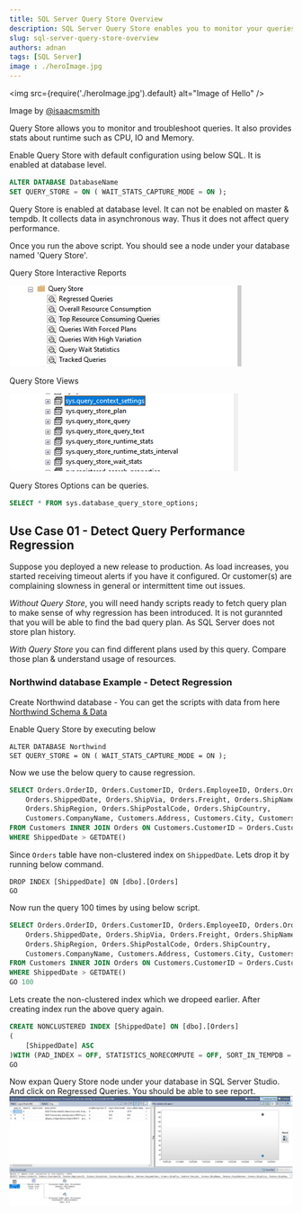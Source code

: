 ```yaml
---
title: SQL Server Query Store Overview
description: SQL Server Query Store enables you to monitor your queries. 
slug: sql-server-query-store-overview
authors: adnan
tags: [SQL Server]
image : ./heroImage.jpg
---
```

<head>
  <meta name="og:image" content="{require('./heroImage.jpg').default}" />
  <meta name="keywords" content="SQL Server Query Store Overview"/>
</head>

<img
src={require('./heroImage.jpg').default}
alt="Image of Hello"
/>

Image by [@isaacmsmith](https://unsplash.com/@isaacmsmith)

Query Store allows you to monitor and troubleshoot queries. It also provides stats about runtime such as CPU, IO and Memory.

Enable Query Store with default configuration using below SQL. It is enabled at database level.

<!--truncate-->

~~~ SQL
ALTER DATABASE DatabaseName
SET QUERY_STORE = ON ( WAIT_STATS_CAPTURE_MODE = ON );
~~~ 

Query Store is enabled at database level. It can not be enabled on master & tempdb. It collects data in asynchronous way. Thus it does not affect query performance.

Once you run the above script. You should see a node under your database named 'Query Store'.

Query Store Interactive Reports

![Query Store View](./QueryStore-Interactive-Reports-with-handy-options.png)

Query Store Views

![Query Store Views](./querystore-views.png)

Query Stores Options can be queries.
~~~ SQL
SELECT * FROM sys.database_query_store_options;
~~~
## Use Case 01 - Detect Query Performance Regression

Suppose you deployed a new release to production. As load increases, you started receiving timeout alerts if you have it configured. Or customer(s) are complaining slowness in general or intermittent time out issues.

_Without Query Store_, you will need handy scripts ready to fetch query plan to make sense of why regression has been introduced. It is not gurannted that you will be able to find the bad query plan. As SQL Server does not store plan history.

_With Query Store_ you can find different plans used by this query. Compare those plan & understand usage of resources.

### Northwind database Example - Detect Regression

Create Northwind database - You can get the scripts with data from here [Northwind Schema & Data](https://github.com/microsoft/sql-server-samples/blob/master/samples/databases/northwind-pubs/instnwnd.sql)

Enable Query Store by executing below
~~~
ALTER DATABASE Northwind
SET QUERY_STORE = ON ( WAIT_STATS_CAPTURE_MODE = ON );
~~~

Now we use the below query to cause regression.

~~~ SQL 
SELECT Orders.OrderID, Orders.CustomerID, Orders.EmployeeID, Orders.OrderDate, Orders.RequiredDate, 
	Orders.ShippedDate, Orders.ShipVia, Orders.Freight, Orders.ShipName, Orders.ShipAddress, Orders.ShipCity, 
	Orders.ShipRegion, Orders.ShipPostalCode, Orders.ShipCountry, 
	Customers.CompanyName, Customers.Address, Customers.City, Customers.Region, Customers.PostalCode, Customers.Country
FROM Customers INNER JOIN Orders ON Customers.CustomerID = Orders.CustomerID
WHERE ShippedDate > GETDATE()
~~~

Since `Orders` table have non-clustered index on `ShippedDate`. Lets drop it by running below command.

~~~
DROP INDEX [ShippedDate] ON [dbo].[Orders]
GO
~~~

Now run the query 100 times by using below script.

~~~ SQL 
SELECT Orders.OrderID, Orders.CustomerID, Orders.EmployeeID, Orders.OrderDate, Orders.RequiredDate, 
	Orders.ShippedDate, Orders.ShipVia, Orders.Freight, Orders.ShipName, Orders.ShipAddress, Orders.ShipCity, 
	Orders.ShipRegion, Orders.ShipPostalCode, Orders.ShipCountry, 
	Customers.CompanyName, Customers.Address, Customers.City, Customers.Region, Customers.PostalCode, Customers.Country
FROM Customers INNER JOIN Orders ON Customers.CustomerID = Orders.CustomerID
WHERE ShippedDate > GETDATE()
GO 100
~~~

Lets create the non-clustered index which we dropeed earlier. After creating index run the above query again.

~~~ SQL
CREATE NONCLUSTERED INDEX [ShippedDate] ON [dbo].[Orders]
(
	[ShippedDate] ASC
)WITH (PAD_INDEX = OFF, STATISTICS_NORECOMPUTE = OFF, SORT_IN_TEMPDB = OFF, DROP_EXISTING = OFF, ONLINE = OFF, ALLOW_ROW_LOCKS = ON, ALLOW_PAGE_LOCKS = ON, OPTIMIZE_FOR_SEQUENTIAL_KEY = OFF) ON [PRIMARY]
GO
~~~

Now expan Query Store node under your database in SQL Server Studio. And click on Regressed Queries. You should be able to see report.
![Regressed Queries Report](./regressed-queries.png)
